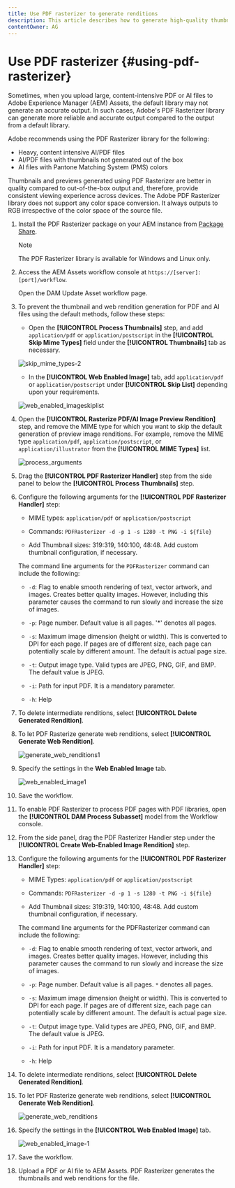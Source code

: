 ```yaml
---
title: Use PDF rasterizer to generate renditions
description: This article describes how to generate high-quality thumbnails and renditions using the Adobe PDF Rasterizer library.
contentOwner: AG
---
```


# Use PDF rasterizer {#using-pdf-rasterizer}

Sometimes, when you upload large, content-intensive PDF or AI files to Adobe Experience Manager (AEM) Assets, the default library may not generate an accurate output. In such cases, Adobe's PDF Rasterizer library can generate more reliable and accurate output compared to the output from a default library.

Adobe recommends using the PDF Rasterizer library for the following:

* Heavy, content intensive AI/PDF files
* AI/PDF files with thumbnails not generated out of the box
* AI files with Pantone Matching System (PMS) colors

Thumbnails and previews generated using PDF Rasterizer are better in quality compared to out-of-the-box output and, therefore, provide consistent viewing experience across devices. The Adobe PDF Rasterizer library does not support any color space conversion. It always outputs to RGB irrespective of the color space of the source file.

1. Install the PDF Rasterizer package on your AEM instance from [Package Share](https://www.adobeaemcloud.com/content/marketplace/marketplaceProxy.html?packagePath=/content/companies/public/adobe/packages/cq640/product/assets/aem-assets-pdf-rasterizer-pkg).

   >[!NOTE]
   >
   >The PDF Rasterizer library is available for Windows and Linux only.

1. Access the AEM Assets workflow console at `https://[server]:[port]/workflow`.

   Open the DAM Update Asset workflow page.

1. To prevent the thumbnail and web rendition generation for PDF and AI files using the default methods, follow these steps:

    * Open the **[!UICONTROL Process Thumbnails]** step, and add `application/pdf` or `application/postscript` in the **[!UICONTROL Skip Mime Types]** field under the **[!UICONTROL Thumbnails]** tab as necessary.

   ![skip_mime_types-2](assets/skip_mime_types-2.png)

    * In the **[!UICONTROL Web Enabled Image]** tab, add `application/pdf` or `application/postscript` under **[!UICONTROL Skip List]** depending upon your requirements.

   ![web_enabled_imageskiplist](assets/web_enabled_imageskiplist.png)

1. Open the **[!UICONTROL Rasterize PDF/AI Image Preview Rendition]** step, and remove the MIME type for which you want to skip the default generation of preview image renditions. For example, remove the MIME type `application/pdf`, `application/postscript`, or `application/illustrator` from the **[!UICONTROL MIME Types]** list.

   ![process_arguments](assets/process_arguments.png)

1. Drag the **[!UICONTROL PDF Rasterizer Handler]** step from the side panel to below the **[!UICONTROL Process Thumbnails]** step.
1. Configure the following arguments for the **[!UICONTROL PDF Rasterizer Handler]** step:

    * MIME types: `application/pdf` or `application/postscript`

    * Commands: `PDFRasterizer -d -p 1 -s 1280 -t PNG -i ${file}`
    * Add Thumbnail sizes: 319:319, 140:100, 48:48. Add custom thumbnail configuration, if necessary.

   The command line arguments for the `PDFRasterizer` command can include the following:

   * `-d`: Flag to enable smooth rendering of text, vector artwork, and images. Creates better quality images. However, including this parameter causes the command to run slowly and increase the size of images.

   * `-p`: Page number. Default value is all pages. '&#42;' denotes all pages.

   * `-s`: Maximum image dimension (height or width). This is converted to DPI for each page. If pages are of different size, each page can potentially scale by different amount. The default is actual page size.

   * `-t`: Output image type. Valid types are JPEG, PNG, GIF, and BMP. The default value is JPEG.

   * `-i`: Path for input PDF. It is a mandatory parameter.

   * `-h`: Help

1. To delete intermediate renditions, select **[!UICONTROL Delete Generated Rendition]**.
1. To let PDF Rasterize generate web renditions, select **[!UICONTROL Generate Web Rendition]**.

   ![generate_web_renditions1](assets/generate_web_renditions1.png)

1. Specify the settings in the **Web Enabled Image** tab.

   ![web_enabled_image1](assets/web_enabled_image1.png)

1. Save the workflow.
1. To enable PDF Rasterizer to process PDF pages with PDF libraries, open the **[!UICONTROL DAM Process Subasset]** model from the Workflow console.
1. From the side panel, drag the PDF Rasterizer Handler step under the **[!UICONTROL Create Web-Enabled Image Rendition]** step.
1. Configure the following arguments for the **[!UICONTROL PDF Rasterizer Handler]** step:

    * MIME Types: `application/pdf` or `application/postscript`

    * Commands: `PDFRasterizer -d -p 1 -s 1280 -t PNG -i ${file}`
    * Add Thumbnail sizes: 319:319, 140:100, 48:48. Add custom thumbnail configuration, if necessary.

   The command line arguments for the PDFRasterizer command can include the following:

   * `-d`: Flag to enable smooth rendering of text, vector artwork, and images. Creates better quality images. However, including this parameter causes the command to run slowly and increase the size of images.

   * `-p`: Page number. Default value is all pages. `*` denotes all pages.

   * `-s`: Maximum image dimension (height or width). This is converted to DPI for each page. If pages are of different size, each page can potentially scale by different amount. The default is actual page size.

   * `-t`: Output image type. Valid types are JPEG, PNG, GIF, and BMP. The default value is JPEG.

   * `-i`: Path for input PDF. It is a mandatory parameter.

   * `-h`: Help

1. To delete intermediate renditions, select **[!UICONTROL Delete Generated Rendition]**.
1. To let PDF Rasterize generate web renditions, select **[!UICONTROL Generate Web Rendition]**.

   ![generate_web_renditions](assets/generate_web_renditions.png)

1. Specify the settings in the **[!UICONTROL Web Enabled Image]** tab.

   ![web_enabled_image-1](assets/web_enabled_image-1.png)

1. Save the workflow.
1. Upload a PDF or AI file to AEM Assets. PDF Rasterizer generates the thumbnails and web renditions for the file.
